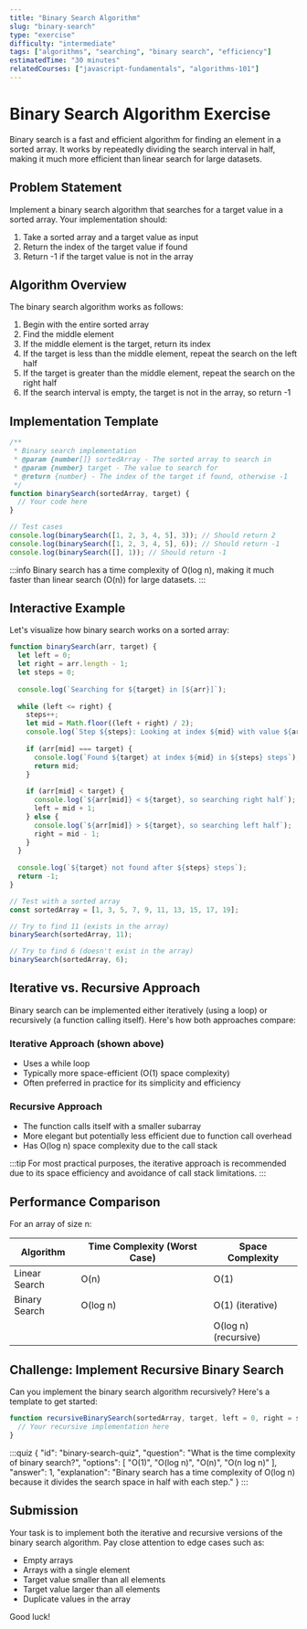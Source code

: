 ```yaml
---
title: "Binary Search Algorithm"
slug: "binary-search"
type: "exercise"
difficulty: "intermediate"
tags: ["algorithms", "searching", "binary search", "efficiency"]
estimatedTime: "30 minutes"
relatedCourses: ["javascript-fundamentals", "algorithms-101"]
---
```


# Binary Search Algorithm Exercise

Binary search is a fast and efficient algorithm for finding an element in a sorted array. It works by repeatedly dividing the search interval in half, making it much more efficient than linear search for large datasets.

## Problem Statement

Implement a binary search algorithm that searches for a target value in a sorted array. Your implementation should:

1. Take a sorted array and a target value as input
2. Return the index of the target value if found
3. Return -1 if the target value is not in the array

## Algorithm Overview

The binary search algorithm works as follows:

1. Begin with the entire sorted array
2. Find the middle element
3. If the middle element is the target, return its index
4. If the target is less than the middle element, repeat the search on the left half
5. If the target is greater than the middle element, repeat the search on the right half
6. If the search interval is empty, the target is not in the array, so return -1

## Implementation Template

```javascript
/**
 * Binary search implementation
 * @param {number[]} sortedArray - The sorted array to search in
 * @param {number} target - The value to search for
 * @return {number} - The index of the target if found, otherwise -1
 */
function binarySearch(sortedArray, target) {
  // Your code here
}

// Test cases
console.log(binarySearch([1, 2, 3, 4, 5], 3)); // Should return 2
console.log(binarySearch([1, 2, 3, 4, 5], 6)); // Should return -1
console.log(binarySearch([], 1)); // Should return -1
```

:::info
Binary search has a time complexity of O(log n), making it much faster than linear search (O(n)) for large datasets.
:::

## Interactive Example

Let's visualize how binary search works on a sorted array:

```js run
function binarySearch(arr, target) {
  let left = 0;
  let right = arr.length - 1;
  let steps = 0;
  
  console.log(`Searching for ${target} in [${arr}]`);
  
  while (left <= right) {
    steps++;
    let mid = Math.floor((left + right) / 2);
    console.log(`Step ${steps}: Looking at index ${mid} with value ${arr[mid]}`);
    
    if (arr[mid] === target) {
      console.log(`Found ${target} at index ${mid} in ${steps} steps`);
      return mid;
    }
    
    if (arr[mid] < target) {
      console.log(`${arr[mid]} < ${target}, so searching right half`);
      left = mid + 1;
    } else {
      console.log(`${arr[mid]} > ${target}, so searching left half`);
      right = mid - 1;
    }
  }
  
  console.log(`${target} not found after ${steps} steps`);
  return -1;
}

// Test with a sorted array
const sortedArray = [1, 3, 5, 7, 9, 11, 13, 15, 17, 19];

// Try to find 11 (exists in the array)
binarySearch(sortedArray, 11);

// Try to find 6 (doesn't exist in the array)
binarySearch(sortedArray, 6);
```

## Iterative vs. Recursive Approach

Binary search can be implemented either iteratively (using a loop) or recursively (a function calling itself). Here's how both approaches compare:

### Iterative Approach (shown above)
- Uses a while loop
- Typically more space-efficient (O(1) space complexity)
- Often preferred in practice for its simplicity and efficiency

### Recursive Approach
- The function calls itself with a smaller subarray
- More elegant but potentially less efficient due to function call overhead
- Has O(log n) space complexity due to the call stack

:::tip
For most practical purposes, the iterative approach is recommended due to its space efficiency and avoidance of call stack limitations.
:::

## Performance Comparison

For an array of size n:

| Algorithm     | Time Complexity (Worst Case) | Space Complexity |
|---------------|------------------------------|------------------|
| Linear Search | O(n)                         | O(1)             |
| Binary Search | O(log n)                     | O(1) (iterative) |
|               |                              | O(log n) (recursive) |

## Challenge: Implement Recursive Binary Search

Can you implement the binary search algorithm recursively? Here's a template to get started:

```javascript
function recursiveBinarySearch(sortedArray, target, left = 0, right = sortedArray.length - 1) {
  // Your recursive implementation here
}
```

:::quiz
{
  "id": "binary-search-quiz",
  "question": "What is the time complexity of binary search?",
  "options": [
    "O(1)",
    "O(log n)",
    "O(n)",
    "O(n log n)"
  ],
  "answer": 1,
  "explanation": "Binary search has a time complexity of O(log n) because it divides the search space in half with each step."
}
:::

## Submission

Your task is to implement both the iterative and recursive versions of the binary search algorithm. Pay close attention to edge cases such as:

- Empty arrays
- Arrays with a single element
- Target value smaller than all elements
- Target value larger than all elements
- Duplicate values in the array

Good luck!
